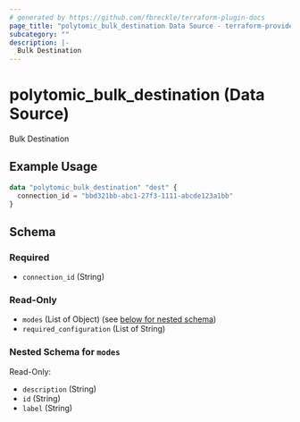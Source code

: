 ```yaml
---
# generated by https://github.com/fbreckle/terraform-plugin-docs
page_title: "polytomic_bulk_destination Data Source - terraform-provider-polytomic"
subcategory: ""
description: |-
  Bulk Destination
---
```


# polytomic_bulk_destination (Data Source)

Bulk Destination

## Example Usage

```terraform
data "polytomic_bulk_destination" "dest" {
  connection_id = "bbd321bb-abc1-27f3-1111-abcde123a1bb"
}
```

<!-- schema generated by tfplugindocs -->
## Schema

### Required

- `connection_id` (String)

### Read-Only

- `modes` (List of Object) (see [below for nested schema](#nestedatt--modes))
- `required_configuration` (List of String)

<a id="nestedatt--modes"></a>
### Nested Schema for `modes`

Read-Only:

- `description` (String)
- `id` (String)
- `label` (String)


